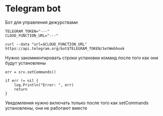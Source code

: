 # Telegram bot

Бот для управления дежурствами

```shell
TELEGRAM_TOKEN="---"
CLOUD_FUNCTION_URL="---"

curl --data "url=$CLOUD_FUNCTION_URL" https://api.telegram.org/bot$TELEGRAM_TOKEN/SetWebhook
```

Нужно закомментировать строки установки команд после того как они будут установлены
```
err = srv.setCommands()

if err != nil {
    log.Println("Error: ", err)
    return
}
```

Уведомления нужно включать только после того как setCommands установлены, они не работают вместе
